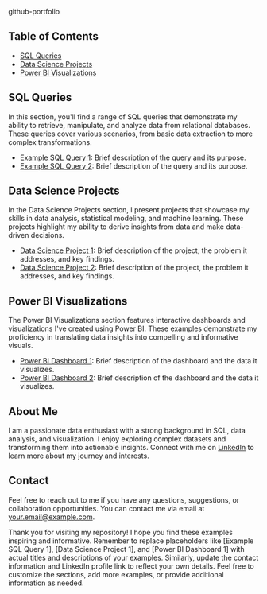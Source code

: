 github-portfolio

## Table of Contents

- [SQL Queries](#sql-queries)
- [Data Science Projects](#data-science-projects)
- [Power BI Visualizations](#power-bi-visualizations)

## SQL Queries

In this section, you'll find a range of SQL queries that demonstrate my ability to retrieve, manipulate, and analyze data from relational databases. These queries cover various scenarios, from basic data extraction to more complex transformations.

- [Example SQL Query 1](sql-examples/query1.sql): Brief description of the query and its purpose.
- [Example SQL Query 2](sql-examples/query2.sql): Brief description of the query and its purpose.

## Data Science Projects

In the Data Science Projects section, I present projects that showcase my skills in data analysis, statistical modeling, and machine learning. These projects highlight my ability to derive insights from data and make data-driven decisions.

- [Data Science Project 1](data-science-projects/project1): Brief description of the project, the problem it addresses, and key findings.
- [Data Science Project 2](data-science-projects/project2): Brief description of the project, the problem it addresses, and key findings.

## Power BI Visualizations

The Power BI Visualizations section features interactive dashboards and visualizations I've created using Power BI. These examples demonstrate my proficiency in translating data insights into compelling and informative visuals.

- [Power BI Dashboard 1](power-bi-visualizations/dashboard1): Brief description of the dashboard and the data it visualizes.
- [Power BI Dashboard 2](power-bi-visualizations/dashboard2): Brief description of the dashboard and the data it visualizes.

## About Me

I am a passionate data enthusiast with a strong background in SQL, data analysis, and visualization. I enjoy exploring complex datasets and transforming them into actionable insights. Connect with me on [LinkedIn](https://www.linkedin.com/in/your-profile) to learn more about my journey and interests.

## Contact

Feel free to reach out to me if you have any questions, suggestions, or collaboration opportunities. You can contact me via email at [your.email@example.com](mailto:your.email@example.com).

Thank you for visiting my repository! I hope you find these examples inspiring and informative.
Remember to replace placeholders like [Example SQL Query 1], [Data Science Project 1], and [Power BI Dashboard 1] with actual titles and descriptions of your examples. Similarly, update the contact information and LinkedIn profile link to reflect your own details. Feel free to customize the sections, add more examples, or provide additional information as needed.





